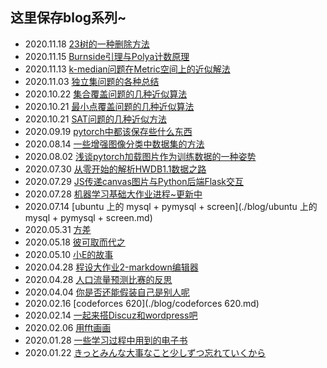 ## 这里保存blog系列~

* 2020.11.18 [23树的一种删除方法](./blog/23树的一种删除方法.md)
* 2020.11.15 [Burnside引理与Polya计数原理](./blog/Burnside引理与Polya计数原理.md)
* 2020.11.13 [k-median问题在Metric空间上的近似解法](./blog/k-median问题在Metric空间上的近似解法.md)
* 2020.11.03 [独立集问题的各种总结](./blog/独立集问题的各种总结.md)
* 2020.10.22 [集合覆盖问题的几种近似算法](./blog/集合覆盖问题的几种近似算法.md)
* 2020.10.21 [最小点覆盖问题的几种近似算法](./blog/最小点覆盖问题的几种近似算法.md)
* 2020.10.21 [SAT问题的几种近似方法](./blog/SAT问题的几种近似方法.md)
* 2020.09.19 [pytorch中都该保存些什么东西](./blog/pytorch中都该保存些什么东西.md)
* 2020.08.14 [一些增强图像分类中数据集的方法](./blog/一些增强图像分类中数据集的方法.md)
* 2020.08.02 [浅谈pytorch加载图片作为训练数据的一种姿势](./blog/浅谈pytorch加载图片作为训练数据的一种姿势.md)
* 2020.07.30 [从零开始的解析HWDB1.1数据之路](./blog/从零开始的解析HWDB1.1数据之路.md)
* 2020.07.29 [JS传递canvas图片与Python后端Flask交互](./blog/JS传递canvas图片与Python后端Flask交互.md)
* 2020.07.28 [机器学习基础大作业进程~更新中](./blog/机器学习基础大作业进程~更新中.md)
* 2020.07.14 [ubuntu 上的 mysql + pymysql + screen](./blog/ubuntu 上的 mysql + pymysql + screen.md)
* 2020.05.31 [方差](./blog/方差.md)
* 2020.05.18 [彼可取而代之](./blog/彼可取而代之.md)
* 2020.05.10 [小E的故事](./blog/小E的故事.md)
* 2020.04.28 [程设大作业2-markdown编辑器](./blog/程设大作业2-markdown编辑器.md)
* 2020.04.28 [人口流量预测比赛的反思](./blog/人口流量预测比赛的反思.md)
* 2020.04.04 [你是否还能假装自己是别人呢](./blog/你是否还能假装自己是别人呢.md)
* 2020.02.16 [codeforces 620](./blog/codeforces 620.md)
* 2020.02.14 [一起来搭Discuz和wordpress吧](./blog/一起来搭Discuz和wordpress吧.md)
* 2020.02.06 [用fft画画](./blog/用fft画画.md)
* 2020.01.28 [一些学习过程中用到的电子书](./blog/一些学习过程中用到的电子书.md)
* 2020.01.22 [きっとみんな大事なこと少しずつ忘れていくから](./blog/きっとみんな大事なこと少しずつ忘れていくから.md)

